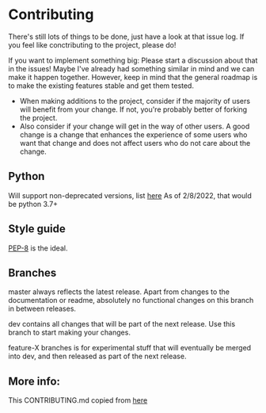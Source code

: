 # Contributing

There's still lots of things to be done, just have a look at that issue log. If you feel like conctributing to the project, please do! 

If you want to implement something big: Please start a discussion about that in the issues! Maybe I've already had something similar in mind and we can make it happen together. However, keep in mind that the general roadmap is to make the existing features stable and get them tested.

* When making additions to the project, consider if the majority of users will benefit from your change. If not, you're probably better of forking the project.
* Also consider if your change will get in the way of other users. A good change is a change that enhances the experience of some users who want that change and does not affect users who do not care about the change.

## Python
Will support non-deprecated versions, list [here](https://endoflife.date/python)
As of 2/8/2022, that would be python 3.7+

## Style guide
[PEP-8](https://www.python.org/dev/peps/pep-0008/) is the ideal.

## Branches

master always reflects the latest release. Apart from changes to the documentation or readme, absolutely no functional changes on this branch in between releases.

dev contains all changes that will be part of the next release. Use this branch to start making your changes.

feature-X branches is for experimental stuff that will eventually be merged into dev, and then released as part of the next release.

## More info:
This CONTRIBUTING.md copied from [here](https://github.com/jonaswinkler/paperless-ng/blob/master/CONTRIBUTING.md)
